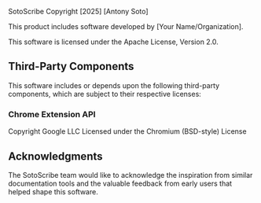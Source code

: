 SotoScribe
Copyright [2025] [Antony Soto]

This product includes software developed by [Your Name/Organization].

This software is licensed under the Apache License, Version 2.0.

## Third-Party Components

This software includes or depends upon the following third-party components, 
which are subject to their respective licenses:

### Chrome Extension API
Copyright Google LLC
Licensed under the Chromium (BSD-style) License

## Acknowledgments

The SotoScribe team would like to acknowledge the inspiration from similar
documentation tools and the valuable feedback from early users that helped
shape this software.